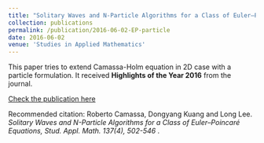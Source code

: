 ```yaml
---
title: "Solitary Waves and N-Particle Algorithms for a Class of Euler–Poincaré Equations"
collection: publications
permalink: /publication/2016-06-02-EP-particle
date: 2016-06-02
venue: 'Studies in Applied Mathematics'
---
```


This paper tries to extend Camassa-Holm equation in 2D case with a particle formulation. It received
**Highlights of the Year 2016** from the journal.

[Check the publication here](http://onlinelibrary.wiley.com/doi/10.1111/sapm.12132/abstract)

Recommended citation: Roberto Camassa, Dongyang Kuang and Long Lee. <i>Solitary Waves and N-Particle Algorithms for a Class of Euler–Poincaré Equations, Stud. Appl. Math. 137(4), 502-546 </i>.
